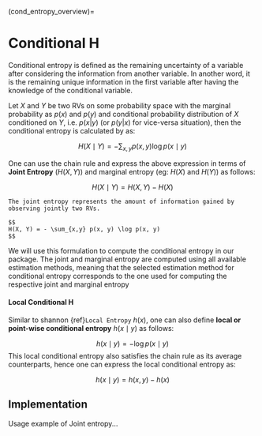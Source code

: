 (cond_entropy_overview)=
# Conditional H
Conditional entropy is defined as the remaining uncertainty of a variable after considering the information from another variable. In another word, it is the remaining unique information in the first variable after having the knowledge of the conditional variable.

Let $X$ and $Y$ be two RVs on some probability space with the marginal probability as $p(x)$ and $p(y)$ and conditional probability distribution of $X$ conditioned on $Y$, i.e. $p(x|y)$ (or $p(y|x)$ for vice-versa situation), then the conditional entropy is calculated by as:

$$
H(X \mid Y) = - \sum_{x,y} p(x, y) \log p(x \mid y) 
$$

One can use the chain rule and express the above expression in terms of **Joint Entropy** $(H(X,Y))$ and marginal entropy (eg: $H(X)$ and $H(Y)$) as follows:

$$
H(X \mid Y) = H(X,Y) - H(X) 
$$


````{sidebar} **Joint Entropy**
The joint entropy represents the amount of information gained by observing jointly two RVs.

$$
H(X, Y) = - \sum_{x,y} p(x, y) \log p(x, y)
$$
````
We will use this formulation to compute the conditional entropy in our package. The joint and marginal entropy are computed using all available estimation methods, meaning that the selected estimation method for conditional entropy corresponds to the one used for computing the respective joint and marginal entropy

#### Local Conditional H
Similar to shannon {ref}`Local Entropy` $h(x)$, one can also define **local or point-wise conditional entropy** $h(x \mid y)$ as follows:

$$
h(x \mid y) = - \log p(x \mid y)
$$
This local conditional entropy also satisfies the chain rule as its average counterparts, hence one can express the local conditional entropy as:

$$
h(x \mid y) = h(x,y) - h(x) 
$$

## Implementation
Usage example of Joint entropy...